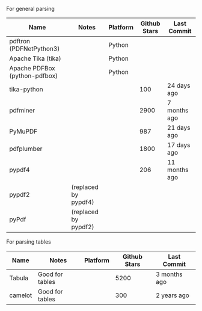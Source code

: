 For general parsing

| Name                          | Notes                | Platform | Github Stars | Last Commit   |
| ----------------------------- | -------------------- | -------- | ------------ | ------------- |
| pdftron (PDFNetPython3)       |                      | Python   |              |               |
| Apache Tika (tika)            |                      | Python   |              |               |
| Apache PDFBox (python-pdfbox) |                      | Python   |              |               |
| tika-python                   |                      |          | 100          | 24 days ago   |
| pdfminer                      |                      |          | 2900         | 7 months ago  |
| PyMuPDF                       |                      |          | 987          | 21 days ago   |
| pdfplumber                    |                      |          | 1800         | 17 days ago   |
| pypdf4                        |                      |          | 206          | 11 months ago |
| pypdf2                        | (replaced by pypdf4) |          |              |               |
| pyPdf                         | (replaced by pypdf2) |          |              |               |

For parsing tables

| Name                          | Notes                | Platform | Github Stars | Last Commit   |
| ----------------------------- | -------------------- | -------- | ------------ | ------------- |
| Tabula                        | Good for tables      |          | 5200         | 3 months ago  |
| camelot                       | Good for tables      |          | 300          | 2 years ago   |
